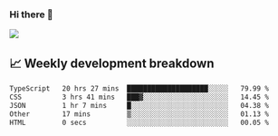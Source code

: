 ### Hi there 👋
<img align="center" src="https://github-readme-stats.vercel.app/api?username=Tumao727&show_icons=true&hide_title=true&theme=dracula" />


## 📈 Weekly development breakdown
<!--START_SECTION:waka-->

```txt
TypeScript   20 hrs 27 mins  ████████████████████░░░░░   79.99 %
CSS          3 hrs 41 mins   ███▓░░░░░░░░░░░░░░░░░░░░░   14.45 %
JSON         1 hr 7 mins     █░░░░░░░░░░░░░░░░░░░░░░░░   04.38 %
Other        17 mins         ▒░░░░░░░░░░░░░░░░░░░░░░░░   01.13 %
HTML         0 secs          ░░░░░░░░░░░░░░░░░░░░░░░░░   00.05 %
```

<!--END_SECTION:waka-->
